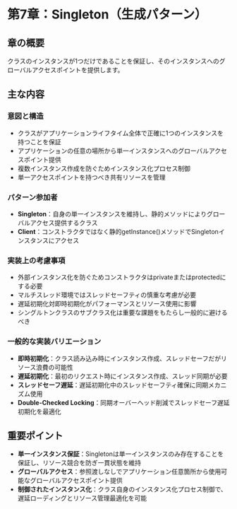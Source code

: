 # 第7章：Singleton（生成パターン）

## 章の概要
クラスのインスタンスが1つだけであることを保証し、そのインスタンスへのグローバルアクセスポイントを提供します。

## 主な内容

### 意図と構造
- クラスがアプリケーションライフタイム全体で正確に1つのインスタンスを持つことを保証
- アプリケーションの任意の場所から単一インスタンスへのグローバルアクセスポイント提供
- 複数インスタンス作成を防ぐためインスタンス化プロセス制御
- 単一アクセスポイントを持つべき共有リソースを管理

### パターン参加者
- **Singleton**：自身の単一インスタンスを維持し、静的メソッドによりグローバルアクセス提供するクラス
- **Client**：コンストラクタではなく静的getInstance()メソッドでSingletonインスタンスにアクセス

### 実装上の考慮事項
- 外部インスタンス化を防ぐためコンストラクタはprivateまたはprotectedにする必要
- マルチスレッド環境ではスレッドセーフティの慎重な考慮が必要
- 遅延初期化対即時初期化がパフォーマンスとリソース使用に影響
- シングルトンクラスのサブクラス化は重要な課題をもたらし一般的に避けるべき

### 一般的な実装バリエーション
- **即時初期化**：クラス読み込み時にインスタンス作成、スレッドセーフだがリソース浪費の可能性
- **遅延初期化**：最初のリクエスト時にインスタンス作成、スレッド同期が必要
- **スレッドセーフ遅延**：遅延初期化中のスレッドセーフティ確保に同期メカニズム使用
- **Double-Checked Locking**：同期オーバーヘッド削減でスレッドセーフ遅延初期化を最適化

## 重要ポイント
- **単一インスタンス保証**：Singletonは単一インスタンスのみ存在することを保証し、リソース競合を防ぎ一貫状態を維持
- **グローバルアクセス**：参照渡しなしでアプリケーション任意箇所から使用可能なグローバルアクセスポイント提供
- **制御されたインスタンス化**：クラス自身のインスタンス化プロセス制御で、遅延ローディングとリソース管理最適化を可能